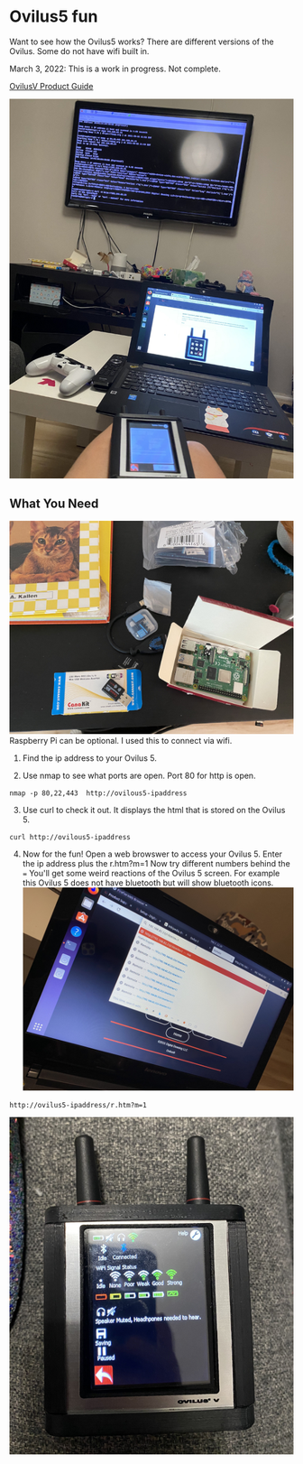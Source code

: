 Ovilus5 fun
=================
Want to see how the Ovilus5 works? There are different versions of the Ovilus.  Some do not have wifi built in. 

March 3, 2022: This is a work in progress.  Not complete. 

 

[OvilusV Product Guide](https://www.digitaldowsing.com/product-guides/ovilus-5/setup/) 

![Setup](/docs/images/curl.jpg)



## What You Need

![Raspberry Pi](/docs/images/raspberrypi.jpg)
Raspberry Pi can be optional. I used this to connect via wifi.

1. Find the ip address to your Ovilus 5. 

2. Use nmap to see what ports are open.  Port 80 for http is open.

``` 
nmap -p 80,22,443  http://ovilous5-ipaddress
```

3. Use curl to check it out. It displays the html that is stored on the Ovilus 5.

```
curl http://ovilous5-ipaddress
```

4. Now for the fun!  Open a web browswer to access your Ovilus 5. Enter the ip address plus the r.htm?m=1  Now try different numbers behind the `=`  You'll get some weird reactions of the Ovilus 5 screen.  For example this Ovilus 5 does not have bluetooth but will show bluetooth icons.
![browser](/docs/images/IMG_0324.jpg)

```
http://ovilus5-ipaddress/r.htm?m=1
```

![Results](/docs/images/IMG_0323.jpg)


